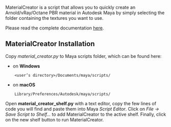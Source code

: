 MaterialCreator is a script that allows you to quickly create an Arnold/vRay/Octane PBR material in Autodesk Maya by simply selecting the folder containing the textures you want to use.

Please read the complete documentation [here](https://robertom89.github.io/MaterialCreator/).

## MaterialCreator Installation

Copy *material_creator.py* to Maya scripts folder, which can be found here:  

- on **Windows**   
~~~
    <user’s directory>/Documents/maya/scripts/  
~~~
- on **macOS**  
~~~
    Library/Preferences/Autodesk/maya/scripts/  
~~~

Open **material_creator_shelf.py** with a text editor, copy the few lines of code you will find and paste them into Maya *Script Editor*. Click on *File → Save Script to Shelf...* to add MaterialCreator to the active shelf. Finally, click on the new shelf button to run MaterialCreator.

